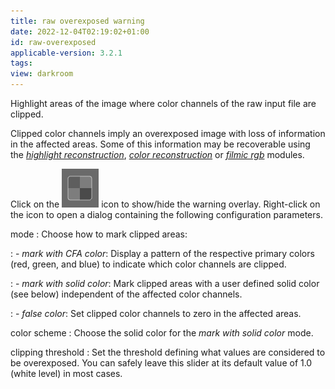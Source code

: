 ```yaml
---
title: raw overexposed warning
date: 2022-12-04T02:19:02+01:00
id: raw-overexposed
applicable-version: 3.2.1
tags:
view: darkroom
---
```


Highlight areas of the image where color channels of the raw input file are clipped.

Clipped color channels imply an overexposed image with loss of information in the affected areas. Some of this information may be recoverable using the [_highlight reconstruction_](../../processing-modules/highlight-reconstruction.md), [_color reconstruction_](../../processing-modules/color-reconstruction.md) or [_filmic rgb_](../../processing-modules/filmic-rgb.md) modules.

Click on the ![raw overexposed](./raw-overexposed/raw-overexposed-icon.png#icon) icon to show/hide the warning overlay. Right-click on the icon to open a dialog containing the following configuration parameters.

mode
: Choose how to mark clipped areas:

: - _mark with CFA color_: Display a pattern of the respective primary colors (red, green, and blue) to indicate which color channels are clipped.

: - _mark with solid color_: Mark clipped areas with a user defined solid color (see below) independent of the affected color channels.

: - _false color_: Set clipped color channels to zero in the affected areas.

color scheme
: Choose the solid color for the _mark with solid color_ mode.

clipping threshold
: Set the threshold defining what values are considered to be overexposed. You can safely leave this slider at its default value of 1.0 (white level) in most cases.
